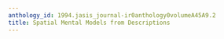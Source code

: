 ```yaml
---
anthology_id: 1994.jasis_journal-ir0anthology0volumeA45A9.2
title: Spatial Mental Models from Descriptions
---
```

